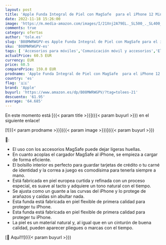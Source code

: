 ```yaml
---
layout: post
title: 'Apple Funda Integral de Piel con MagSafe  para el iPhone 12 Mini  - Marrón Caramelo'
date: 2022-11-18 15:26:00
image: 'https://m.media-amazon.com/images/I/21Xnj2A79EL._SL500_._SL400_.jpg'
comments: true
category: ofertas
author: 'tole.es'
slug: 'B08MWRWGPV-es Apple Funda Integral de Piel con MagSafe para el iPhone 12...'
sku: 'B08MWRWGPV-es'
tags: [ 'Accesorios para móviles','Comunicación móvil y accesorios','Electrónica','Fundas calcetín para móviles','Fundas y carcasas para teléfonos móviles','apple','iphone','🇪🇸', ]
actualPrice: 60.5 EUR
currency: EUR
price: 60.5
comparePrice: 159.0 EUR
prodname: 'Apple Funda Integral de Piel con MagSafe  para el iPhone 12 Mini  - Marrón Caramelo'
country: 'es'
flag: '🇪🇸'
brand: 'Apple'
buyurl: 'https://www.amazon.es/dp/B08MWRWGPV/?tag=tolees-21'
descuento: '61.95'
average: '64.685'
---
```


En este momento está [{{< param title >}}]({{< param buyurl >}}) en el siguiente enlace!

[![{{< param prodname >}}]({{< param image >}})]({{< param buyurl >}})

🔎:

- El uso con los accesorios MagSafe puede dejar ligeras huellas.
- En cuanto acoplas el cargador MagSafe al iPhone, se empieza a cargar de forma eficiente.
- El bolsillo interior es perfecto para guardar tarjetas de crédito o tu carné de identidad y la correa a juego es comodísima para tenerla siempre a mano.
- Está fabricada en piel europea curtida y refinada con un proceso especial, es suave al tacto y adquiere un tono natural con el tiempo.
- Se ajusta como un guante a las curvas del iPhone y lo protege de arañazos y caídas sin abultar nada.
- Esta funda está fabricada en piel flexible de primera calidad para proteger tu iPhone.
- Esta funda está fabricada en piel flexible de primera calidad para proteger tu iPhone.
- La piel es un material natural y, al igual que en un cinturón de buena calidad, pueden aparecer pliegues o marcas con el tiempo.

[🛒 Aquí!!!]({{< param buyurl >}})
